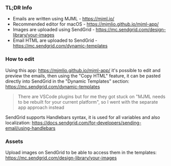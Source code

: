 ### TL;DR Info

- Emails are written using MJML - https://mjml.io/
- Recommended editor for macOS - https://mjmlio.github.io/mjml-app/
- Images are uploaded using SendGrid - https://mc.sendgrid.com/design-library/your-images
- Email HTML are uploaded to SendGrid - https://mc.sendgrid.com/dynamic-templates

### How to edit

Using this app: https://mjmlio.github.io/mjml-app/ it's possible to edit and preview the emails, then using the "Copy HTML" feature, it can be pasted directly into SendGrid in the "Dynamic Templates" section: https://mc.sendgrid.com/dynamic-templates

> There are VSCode plugins but for me they got stuck on "MJML needs to be rebuilt for your current platform", so I went with the separate app approach instead

SendGrid supports Handlebars syntax, it is used for all variables and also localization: https://docs.sendgrid.com/for-developers/sending-email/using-handlebars

### Assets

Upload images on SendGrid to be able to access them in the templates: https://mc.sendgrid.com/design-library/your-images

